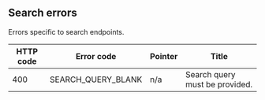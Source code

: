 ## Search errors

Errors specific to search endpoints.

HTTP code | Error code | Pointer | Title
--------- | ---------- | ------- | -----
400 | SEARCH_QUERY_BLANK | n/a | Search query must be provided.
